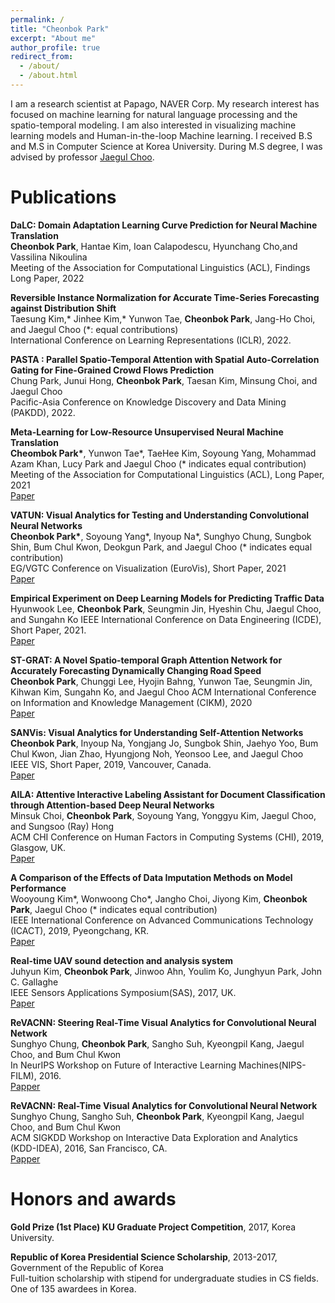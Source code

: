 ```yaml
---
permalink: /
title: "Cheonbok Park"
excerpt: "About me"
author_profile: true
redirect_from: 
  - /about/
  - /about.html
---
```



I am a research scientist at Papago, NAVER Corp. My research interest has focused on machine learning for natural language processing and the spatio-temporal modeling. I am also interested in visualizing machine learning models and Human-in-the-loop Machine learning.  I received B.S and M.S in Computer Science at Korea University. During M.S degree, I was advised by professor [Jaegul Choo](https://sites.google.com/site/jaegulchoo/).

Publications
======
**DaLC: Domain Adaptation Learning Curve Prediction for Neural Machine Translation** <br>
**Cheonbok Park**, Hantae Kim, Ioan Calapodescu, Hyunchang Cho,and Vassilina Nikoulina <br>
Meeting of the Association for Computational Linguistics (ACL), Findings Long Paper, 2022

**Reversible Instance Normalization for Accurate Time-Series Forecasting against Distribution Shift**<br>
Taesung Kim,* Jinhee Kim,* Yunwon Tae, **Cheonbok Park**, Jang-Ho Choi, and Jaegul Choo (*: equal contributions) <br>
International Conference on Learning Representations (ICLR), 2022.

**PASTA : Parallel Spatio-Temporal Attention with Spatial Auto-Correlation Gating for Fine-Grained Crowd Flows Prediction**<br>
Chung Park, Junui Hong, **Cheonbok Park**, Taesan Kim, Minsung Choi, and Jaegul Choo <br> 
Pacific-Asia Conference on Knowledge Discovery and Data Mining (PAKDD), 2022.

**Meta-Learning for Low-Resource Unsupervised Neural Machine Translation** <br> **Cheombok Park\***, Yunwon Tae\*, TaeHee Kim, Soyoung Yang, Mohammad Azam Khan, Lucy Park and Jaegul Choo (* indicates equal contribution) <br>
 Meeting of the Association for Computational Linguistics (ACL), Long Paper, 2021 <br> [Paper](https://www.dropbox.com/s/q9o5ohmga8bp0dz/ACL2021_MetaGUMT.pdf?dl=0)

**VATUN: Visual Analytics for Testing and Understanding Convolutional Neural Networks** <br> **Cheonbok Park\***, Soyoung Yang\*, Inyoup Na\*, Sunghyo Chung, Sungbok Shin, Bum Chul Kwon, Deokgun Park, and Jaegul Choo (* indicates equal contribution)<br>
EG/VGTC Conference on Visualization (EuroVis), Short Paper, 2021 <br> [Paper]()

**Empirical Experiment on Deep Learning Models for Predicting Traffic Data** <br> Hyunwook Lee, **Cheonbok Park**, Seungmin Jin, Hyeshin Chu, Jaegul Choo, and Sungahn Ko
IEEE International Conference on Data Engineering (ICDE), Short Paper, 2021. <br> [Paper]()


**ST-GRAT: A Novel Spatio-temporal Graph Attention Network for Accurately Forecasting Dynamically Changing Road Speed** <br>
**Cheonbok Park**, Chunggi Lee, Hyojin Bahng, Yunwon Tae, Seungmin Jin, Kihwan Kim, Sungahn Ko, and Jaegul Choo
ACM International Conference on Information and Knowledge Management (CIKM), 2020 <br> [Paper]()


**SANVis: Visual Analytics for Understanding Self-Attention Networks** <br>
**Cheonbok Park**, Inyoup Na, Yongjang Jo, Sungbok Shin, Jaehyo Yoo, Bum Chul Kwon, Jian Zhao, Hyungjong Noh, Yeonsoo Lee, and Jaegul Choo <br>
IEEE VIS, Short Paper, 2019, Vancouver, Canada. <br> [Paper]()


**AILA: Attentive Interactive Labeling Assistant for Document Classification through Attention-based Deep Neural Networks** <br>
Minsuk Choi, **Cheonbok Park**, Soyoung Yang, Yonggyu Kim, Jaegul Choo, and Sungsoo (Ray) Hong <br>
ACM CHI Conference on Human Factors in Computing Systems (CHI), 2019, Glasgow, UK. <br> [Paper]()

**A Comparison of the Effects of Data Imputation Methods on Model Performance** <br>
Wooyoung Kim\*, Wonwoong Cho\*, Jangho Choi, Jiyong Kim, **Cheonbok Park**, Jaegul Choo (* indicates equal contribution)<br>
IEEE International Conference on Advanced Communications Technology (ICACT), 2019, Pyeongchang, KR. <br> [Paper]()

**Real-time UAV sound detection and analysis system** <br>
Juhyun Kim, **Cheonbok Park**, Jinwoo Ahn, Youlim Ko, Junghyun Park, John C. Gallaghe <br>
IEEE Sensors Applications Symposium(SAS), 2017, UK. <br> [Paper]()

**ReVACNN: Steering Real-Time Visual Analytics for Convolutional Neural Network** <br>
Sunghyo Chung, **Cheonbok Park**, Sangho Suh, Kyeongpil Kang, Jaegul Choo, and Bum Chul Kwon <br>
In NeurIPS Workshop on Future of Interactive Learning Machines(NIPS-FILM), 2016. <br> [Papper]()

**ReVACNN: Real-Time Visual Analytics for Convolutional Neural Network** <br>
Sunghyo Chung, Sangho Suh, **Cheonbok Park**, Kyeongpil Kang, Jaegul Choo, and Bum Chul Kwon <br>
ACM SIGKDD Workshop on Interactive Data Exploration and Analytics (KDD-IDEA), 2016, San Francisco, CA. <br> [Papper]()

Honors and awards
======
**Gold Prize (1st Place) KU Graduate Project Competition**, 2017, Korea University.

**Republic of Korea Presidential Science Scholarship**, 2013-2017, Government of the Republic of Korea <br>
Full-tuition scholarship with stipend for undergraduate studies in CS fields. One of 135 awardees in Korea.
